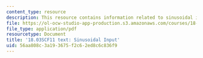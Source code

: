 ```yaml
---
content_type: resource
description: This resource contains information related to sinusoidal input.
file: https://ol-ocw-studio-app-production.s3.amazonaws.com/courses/18-03sc-differential-equations-fall-2011/56aa808c3a193675f2c62ed8c6c836f9_MIT18_03SCF11_s14_3text.pdf
file_type: application/pdf
resourcetype: Document
title: '18.03SCF11 text: Sinusoidal Input'
uid: 56aa808c-3a19-3675-f2c6-2ed8c6c836f9
---
```

